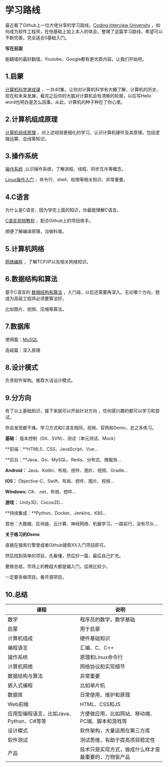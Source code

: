 # 学习路线

最近看了Github上一位大佬分享的学习路线，[Coding Interview University](https://github.com/jwasham/coding-interview-university) ，如何成为软件工程师，在他基础上加上本人的体会，整理了这篇学习路线，希望可以不断完善。完全适合0基础入门。

**写在前面**

能翻墙的最好翻墙，Youtube、Google都有更优质内容。让我们开始吧。

## 1.启蒙

[计算机科学速成课](https://www.bilibili.com/video/BV1EW411u7th) ，一共40集，让你对计算机科学有大概了解，计算机的历史、现在和未来发展，看完之后你的大脑对计算机会有清晰的轮廓，以后写Hello word也明白是怎么回事。从此，计算机的种子种在了你心里。

## 2.计算机组成原理

[计算机组成原理](https://www.bilibili.com/video/BV1BE411D7ii?from=search&seid=5866549693752956955) ，对上述视频更细化的学习，认识计算机硬件及其原理。包括逻辑运算、总线等知识。

## 3.操作系统

[操作系统](https://www.bilibili.com/video/BV1YE411D7nH?from=search&seid=15445700418954698599) ,认识操作系统，了解进程、线程、同步互斥等概念。

[Linux操作入门](https://www.bilibili.com/video/BV1mW411i7Qf?from=search&seid=5355573705777013123) ，命令行、shell、权限等相关知识、非常重要。

## 4.C语言

为什么是C语言，因为学完上面的知识，你最能理解C语言。

[C语言视频教程](https://www.bilibili.com/video/BV1XZ4y1G7No) ，配合Github上的项目练手。

顺便了解编译原理，当做科普。

## 5.计算机网络

[网络编程](https://www.bilibili.com/video/BV1sZ4y1L7Xi) ，了解TCP/IP以及相关网络知识。

## 6.数据结构和算法

基于C语言的 [数据结构和算法](https://www.bilibili.com/video/BV1os41117Fs?p=1) ，入门级，以后还需要再深入。无论哪个方向，想成为高级工程师必须要算法好。

比如图片、视频、压缩等算法。

## 7.数据库

使用篇：[MySQL](https://www.bilibili.com/video/BV1qJ411R7CW)

高级篇：深入原理

## 8.设计模式

负责软件架构。推荐大话设计模式。

## 9.分方向

有了以上基础知识，接下来就可以开始针对方向 ，任何感兴趣的都可以学习和尝试。

你会发现都不难。学习方式和C语言相同，视频、官网和Demo，总之多练习。

**基础：** 版本控制（Git、SVN）、测试（单元测试、Mock）

**前端：**HTML5、CSS、JavaScript、Vue...

**后台：**Java、Go、MySQL、Redis、分布式、微服务...

**Android：** Java、Kotlin、布局、控件、图片、视频、Gradle...

**IOS：** Objective-C、Swift、布局、控件、图片、视频...

**Windows:** C#、.net、布局、控件...

**游戏：** Unity3D、Cocos2D...

**持续集成：**Python、Docker、Jenkins、K8S...

其他：大数据、区块链、云计算、神经网络、机器学习，一路前行，没有尽头...

**关于练习的Demo**

直接在搜索引擎里或者Github搜索XX入门项目即可。

然后找到简单的项目，先看懂，然后抄一篇，最后自己扩充。

要做总结，市场上的教程大都是偏入门，运用比较少。

一定要多做项目。看开源项目。

## 10.总结

| 课程 | 说明 |
|---|---|
| 数学 | 程序员的数学，数学基础 |
| 启蒙 | 用于启蒙 |
| 计算机组成 | 硬件基础知识 |
| 编程语言 | 汇编、C、C++ |
| 操作系统 | 原理和Linux命令行 |
| 计算机网络 | 网络协议和实现细节 |
| 数据结构与算法 | 非常重要 |
| 嵌入式编程 | 比如单片机 |
| 数据库 | 日常使用、维护和原理 |
| Web前端 | HTML、CSS和JS |
| 应用型编程语言，比如Java、Python、C#等等 | 方便做应用，比如网站、移动端、PC端、脚本和游戏等 |
| 设计模式 | 软件架构，大量运用在第三方库 |
| 软件测试 | 测试思维，有助于提高项目稳定性 |
| 产品 | 技术只是实现方式，做成什么样才是最重要的，万物皆产品 |
